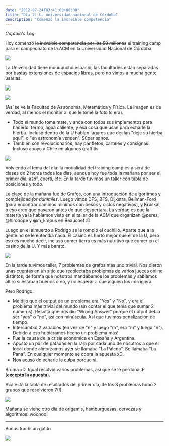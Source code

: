 ```yaml
---
date: "2012-07-24T03:41:00+00:00"
title: "Día 2: La universidad nacional de Córdoba"
description: "Comenzó la increíble competencia"
---
```


_Captain's Log._

Hoy comenzó ~~la increíble competencia por los 50 millones~~ el training camp para el campeonato de la ACM en la Universidad Nacional de Córdoba.

![](/posts/img/2012-07-24-da-2-la-universidad-nacional-de-crdoba/05ca9b5b3b308575440d571157de3e0113c23d55e6a444cf868ce7ffdca65783.jpg)

La Universidad tiene muuuuucho espacio, las facultades están separadas por bastas extensiones de espacios libres, pero no vimos a mucha gente usarlas.

![](/posts/img/2012-07-24-da-2-la-universidad-nacional-de-crdoba/1df7d6a31811f44c4f401c50cbdacc573c2de8cef14593e0ccfc3ae3cae0ccca.jpg)

![](/posts/img/2012-07-24-da-2-la-universidad-nacional-de-crdoba/58ae0ca5ea762011ed9d88a0772f59f7f2f7802ab61d1fcacbc4181a2f16967a.jpg)

(Así se ve la Facultad de Astronomía, Matemática y Física. La imagen es de verdad, al menos el monitor al que le tomé la foto lo era).
- Todo el mundo toma mate, y anda con todos sus implementos para hacerlo: termo, agua caliente, y esa cosa que usan para echarle la hierba. Incluso dentro de la U habían lugares que decían "deje su hierba aquí", o "en astronomía venden". Súper sanos.
- También son revolucionarios, hay panfletos, carteles y consignas. Incluso apoyo a Chile en algunos graffitis.


![](/posts/img/2012-07-24-da-2-la-universidad-nacional-de-crdoba/1fb837aa6bd3f022bc9e12df0a0ce25dd4703efe316cab4994bb4ed47221a29c.jpg)

Volviendo al tema del día: la modalidad del training camp es y será de clases de 2 horas todos los días, aunque hoy fue toda la mañana por ser el primer día, asdf, cuerti, etc. En la tarde tuvimos un taller con tabla de posiciones y todo.

La clase de la mañana fue de Grafos, con una introducción de algoritmos y complejidad _for_ _dummies_. Luego vimos DFS, BFS, Dijkstra, Bellman-Ford (para encontrar caminos mínimos con pesos y ciclos negativos), y Kruskal, o eso creo que pasaron antes de que despertara. La verdad es que la materia ya la habíamos visto en el taller de la ACM que organizan @perez, @hirohope y @m_kmpus en Beauchef :D

Luego en el almuerzo a Rodrigo se le rompió el cuchillo. Aparte que a la gente no se le entendía nada. El casino es harto mejor que el de la U, pero eso es mucho decir, incluso comer tierra es más nutritivo que comer en el casino de la U. Y más barato.

![](/posts/img/2012-07-24-da-2-la-universidad-nacional-de-crdoba/8281555fd1d1c188e3e8a11653d80882d49c0f71b9cd50a7c06aaa32b0b29054.jpg)

En la tarde tuvimos taller, 7 problemas de grafos más uno trivial. Nos dieron unas cuentas en un sitio que recolectaba problemas de varios jueces online distintos, de forma que nosotros mandábamos los problemas y sabíamos altiro si estaban buenos o no, y no esperar a que alguien los corrigiera.

Pero Rodrigo:
- Me dijo que el output de un problema era "Yes" y "No", y era el problema más trivial del mundo (sin contar el que tenía que sumar 2 números). Resulta que nos dio "Wrong Answer" porque el output debía ser "yes" o "no", así con minúscula. Así que tuvimos penalización de tiempo.
- Intercambió 2 variables (en vez de "n" y luego "m", era "m" y luego "n"). Debido a eso hubiéramos hecho un problema más!
- Fue la causa de la crisis económica en España y Argentina.
- Apostó un par de patadas en la raja por cada uno de nosotros a que el local donde almorzamos ayer se llamaba "La Palena". Se llamaba "La Pana". En cualquier momento se cobra la apuesta xD.
- Nos acusó de echarle la culpa porque sí.

Broma xD. Igual resolvió varios problemas, así que se le perdona :P (**excepto la apuesta**).

Acá está la tabla de resultados del primer día, de los 8 problemas hubo 2 grupos que resolvieron 7(!). 

![](/posts/img/2012-07-24-da-2-la-universidad-nacional-de-crdoba/b33a9e1a221d67c26cdde4185145d647fa704e6a1fe2360d0388e7ccc740f51b.png)

Mañana se viene otro día de origamis, hamburguesas, cervezas y algoritmos! woohoo!

----

Bonus track: un gatito

![](/posts/img/2012-07-24-da-2-la-universidad-nacional-de-crdoba/49bba22d717130191437b5b15b2a7daed4d7f8734a68110200cface021c5cb7a.jpg) 